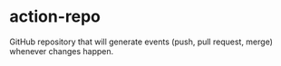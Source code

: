 # action-repo
GitHub repository that will generate events (push, pull request, merge) whenever changes happen.
